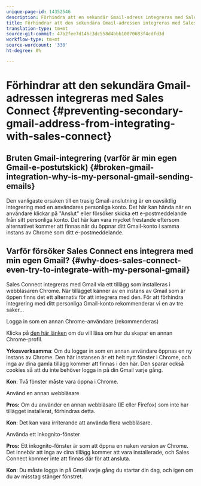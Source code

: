 ```yaml
---
unique-page-id: 14352546
description: Förhindra att en sekundär Gmail-adress integreras med Sales Connect - Marketo Docs - Produktdokumentation
title: Förhindrar att den sekundära Gmail-adressen integreras med Sales Connect
translation-type: tm+mt
source-git-commit: 47b2fee7d146c3dc558d4bbb10070683f4cdfd3d
workflow-type: tm+mt
source-wordcount: '330'
ht-degree: 0%

---
```



# Förhindrar att den sekundära Gmail-adressen integreras med Sales Connect {#preventing-secondary-gmail-address-from-integrating-with-sales-connect}

## Bruten Gmail-integrering (varför är min egen Gmail-e-postutskick) {#broken-gmail-integration-why-is-my-personal-gmail-sending-emails}

Den vanligaste orsaken till en trasig Gmail-anslutning är en oavsiktlig integrering med en användares personliga konto. Det här kan hända när en användare klickar på &quot;Anslut&quot; eller försöker skicka ett e-postmeddelande från sitt personliga konto. Det här kan vara mycket frestande eftersom alternativet kommer att finnas när du öppnar ditt Gmail-konto i samma instans av Chrome som ditt e-postmeddelande.

## Varför försöker Sales Connect ens integrera med min egen Gmail? {#why-does-sales-connect-even-try-to-integrate-with-my-personal-gmail}

Sales Connect integreras med Gmail via ett tillägg som installeras i webbläsaren Chrome. När tillägget känner av en instans av Gmail som är öppen finns det ett alternativ för att integrera med den. För att förhindra integrering med ditt personliga Gmail-konto rekommenderar vi en av tre saker...

Logga in som en annan Chrome-användare (rekommenderas)

Klicka på [den här länken](http://support.google.com/chrome/answer/2364824?hl=en) om du vill läsa om hur du skapar en annan Chrome-profil.

**Yrkesverksamma**: Om du loggar in som en annan användare öppnas en ny instans av Chrome. Den här instansen är ett helt nytt fönster i Chrome, och inga av dina gamla tillägg kommer att finnas i den här. Den sparar också cookies så att du inte behöver logga in på din Gmail varje gång.

**Kon**: Två fönster måste vara öppna i Chrome.

Använd en annan webbläsare

**Pros:** Om du använder en annan webbläsare (IE eller Firefox) som inte har tillägget installerat, förhindras detta.

**Kon**: Det kan vara irriterande att använda flera webbläsare.

Använda ett inkognito-fönster

**Pros:** Ett inkognito-fönster är som att öppna en naken version av Chrome. Det innebär att inga av dina tillägg kommer att vara installerade, och Sales Connect kommer inte att finnas där för att ansluta.

**Kon**: Du måste logga in på Gmail varje gång du startar din dag, och igen om du av misstag stänger fönstret.
